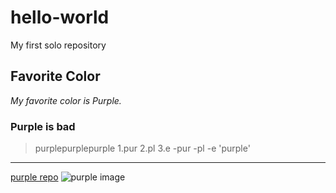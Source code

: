 # hello-world
My first solo repository

## Favorite Color
*My favorite color is Purple.* 
### Purple is bad
>purplepurplepurple
1.pur
2.pl
3.e
-pur
-pl
-e
'purple'
---
[purple repo](https://us02web.zoom.us/w/87236156773?tk=tJbkrh-G9MX-ZBU810BRlwyHYX_bQa3Z8Kjq0Q1nKw4.DQMAAAAUT64dZRZ3akFLMjZZQlJZeWxWRzRJQzRacGVnAAAAAAAAAAAAAAAAAAAAAAAAAAAAAA&pwd=SGdKMkJmWHkraGxXK0RFbnZYWlp0UT09)
![purple image](https://user-images.githubusercontent.com/113560651/191623508-6b8ac4bd-878e-42d1-942b-2d2ecb573ad2.jpeg)
